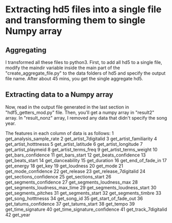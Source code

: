 # Extracting hd5 files into a single file and transforming them to single Numpy array


## Aggregating

I transformed all these files to python3. First, to add all hd5 to a single file, modify the maindir variable inside the main part of the "create_aggregate_file.py" to the data folders of hd5 and specify the output file name. After about 45 mins, you get the single aggregate hd5.

## Extracting data to a Numpy array

Now, read in the output file generated in the last section in "hdf5_getters_mod.py" file. Then, you'll get a numpy array in "result2" array. In "result_nonz" array, I removed any data that didn't specify the song year. 

The features in each column of data is as follows: 
1 get_analysis_sample_rate
2 get_artist_7digitalid
3 get_artist_familiarity
4 get_artist_hotttnesss
5 get_artist_latitude
6 get_artist_longitude
7 get_artist_playmeid
8 get_artist_terms_freq
9 get_artist_terms_weight
10 get_bars_confidence
11 get_bars_start
12 get_beats_confidence
13 get_beats_start
14 get_danceability
15 get_duration
16 get_end_of_fade_in
17 get_energy
18 get_key
19 get_loudness
20 get_mode
21 get_mode_confidence
22 get_release
23 get_release_7digitalid
24 get_sections_confidence
25 get_sections_start
26 get_segments_confidence
27 get_segments_loudness_max
28 get_segments_loudness_max_time
29 get_segments_loudness_start
30 get_segments_pitches
31 get_segments_start
32 get_segments_timbre
33 get_song_hotttnesss
34 get_song_id
35 get_start_of_fade_out
36 get_tatums_confidence
37 get_tatums_start
38 get_tempo
39 get_time_signature
40 get_time_signature_confidence
41 get_track_7digitalid
42 get_year
